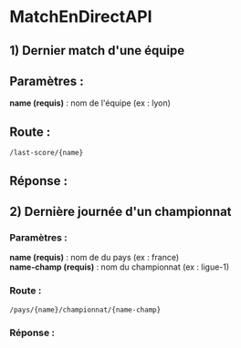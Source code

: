 # MatchEnDirectAPI

## 1) Dernier match d'une équipe

Paramètres :
------

<b>name (requis)</b> : nom de l'équipe (ex : lyon)

Route :
------

```
/last-score/{name}
```

Réponse :
------


## 2) Dernière journée d'un championnat

### Paramètres :

<b>name (requis)</b> : nom de du pays (ex : france) <br>
<b>name-champ (requis)</b> : nom du championnat (ex : ligue-1)

### Route :

```
/pays/{name}/championnat/{name-champ}
```

### Réponse :

